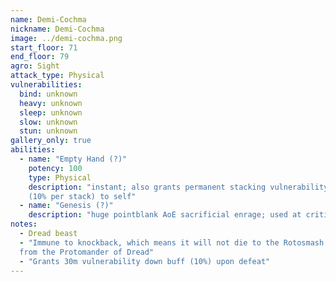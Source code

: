 ```yaml
---
name: Demi-Cochma
nickname: Demi-Cochma
image: ../demi-cochma.png
start_floor: 71
end_floor: 79
agro: Sight
attack_type: Physical
vulnerabilities:
  bind: unknown
  heavy: unknown
  sleep: unknown
  slow: unknown
  stun: unknown
gallery_only: true
abilities:
  - name: "Empty Hand (?)"
    potency: 100
    type: Physical
    description: "instant; also grants permanent stacking vulnerability down
    (10% per stack) to self"
  - name: "Genesis (?)"
    description: "huge pointblank AoE sacrificial enrage; used at critical HP"
notes:
  - Dread beast
  - "Immune to knockback, which means it will not die to the Rotosmash ability
  from the Protomander of Dread"
  - "Grants 30m vulnerability down buff (10%) upon defeat"
---
```

